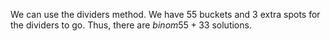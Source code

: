 We can use the dividers method.
We have 55 buckets and 3 extra spots for the dividers to go.
Thus, there are $binom{55+3}{3}$ solutions.
